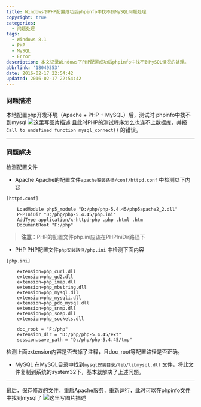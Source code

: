 ```yaml
---
title: Windows下PHP配置成功后phpinfo中找不到MySQL问题处理
copyright: true
categories:
  - 问题处理
tags:
  - Windows 8.1
  - PHP
  - MySQL
  - Error
description: 本文记录Windows下PHP配置成功后phpinfo中找不到MySQL情况的处理。
abbrlink: '18049353'
date: 2016-02-17 22:54:42
updated: 2016-02-17 22:54:42
---
```


### **问题描述**
本地配置php开发环境（Apache + PHP + MySQL）后，测试时 phpinfo中找不到mysql
![这里写图片描述](http://img.blog.csdn.net/20160217223619021)
且此时PHP的测试程序怎么也连不上数据库，并报`Call to undefined function mysql_connect()` 的错误。

---

### **问题解决**
检测配置文件

- Apache
Apache的配置文件`apache安装路径/conf/httpd.conf`	中检测以下内容
```
[httpd.conf]

	LoadModule php5_module "D:/php/php-5.4.45/php5apache2_2.dll"
	PHPIniDir "D:/php/php-5.4.45/php.ini"
	AddType application/x-httpd-php .php .html .htm
	DocumentRoot "F:/php"
```

> **注意**：PHP的配置文件php.ini应该在PHPIniDir路径下
	 
- PHP
PHP配置文件`php安装路径/php.ini` 中检测下面内容
```
[php.ini]

	extension=php_curl.dll
	extension=php_gd2.dll
	extension=php_imap.dll
	extension=php_mbstring.dll
	extension=php_mysql.dll
	extension=php_mysqli.dll
	extension=php_pdo_mysql.dll
	extension=php_snmp.dll
	extension=php_soap.dll
	extension=php_sockets.dll

	doc_root = "F:/php"
	extension_dir = "D:/php/php-5.4.45/ext"
	session.save_path = "D:/php/php-5.4.45/tmp"

```
检测上面extension内容是否去掉了注释，且doc_root等配置路径是否正确。

- MySQL
在MySQL目录中找到`mysql安装目录/lib/libmysql.dll` 文件，将此文件复制到系统的system32下，基本就解决了上述问题。

----------

最后，保存修改的文件，重启Apache服务，重新运行，此时可以在phpinfo文件中找到mysql了
![这里写图片描述](http://img.blog.csdn.net/20160217225342731)











































